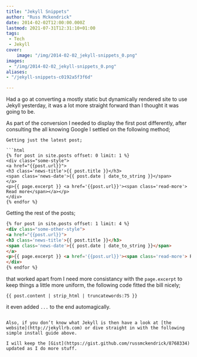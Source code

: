```yaml
---
title: "Jekyll Snippets"
author: "Russ Mckendrick"
date: 2014-02-02T12:00:00.000Z
lastmod: 2021-07-31T12:31:10+01:00
tags:
 - Tech
 - Jekyll
cover:
    image: "/img/2014-02-02_jekyll-snippets_0.png" 
images:
 - "/img/2014-02-02_jekyll-snippets_0.png"
aliases:
- "/jekyll-snippets-c0192a5f3f6d"

---
```


Had a go at converting a mostly static but dynamically rendered site to use Jekyll yesterday, it was a lot more straight forward than I thought it was going to be.

As part of the conversion I needed to display the first post differently, after consulting the all knowing Google I settled on the following method;

```
Getting just the latest post;

```html
{% for post in site.posts offset: 0 limit: 1 %}
<div class="some-style">
<a href="{{post.url}}">
<h3 class='news-title'>{{ post.title }}</h3>
<span class='news-date'>{{ post.date | date_to_string }}</span>
</a>
<p>{{ page.excerpt }} <a href='{{post.url}}'><span class='read-more'> Read more</span></a></p>
</div>
{% endfor %}
```

Getting the rest of the posts;

```html
{% for post in site.posts offset: 1 limit: 4 %}
<div class="some-other-style">
<a href="{{post.url}}">
<h3 class='news-title'>{{ post.title }}</h3>
<span class='news-date'>{{ post.date | date_to_string }}</span>
</a>
<p>{{ page.excerpt }} <a href='{{post.url}}'><span class='read-more'> Read more</span></a></p>
</div>
{% endfor %}
```

that worked apart from I need more consistancy with the `page.excerpt` to keep things a little more uniform, the following code fitted the bill nicely;

```
{{ post.content | strip_html | truncatewords:75 }}
```

it even added `...` to the end automagically.
```

Also, if you don’t know what Jekyll is then have a look at [the website](http://jekyllrb.com) or dive straight in with the following simple install guide above.

I will keep the [Gist](https://gist.github.com/russmckendrick/8768334) updated as I do more stuff.